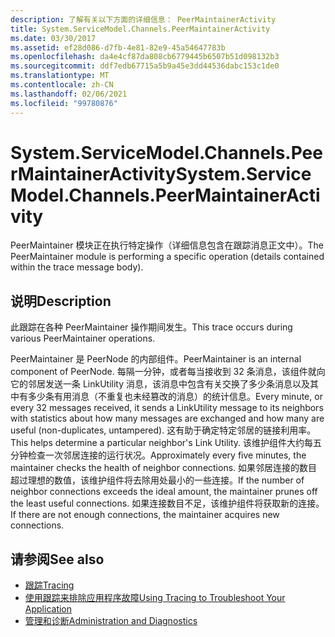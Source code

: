 ```yaml
---
description: 了解有关以下方面的详细信息： PeerMaintainerActivity
title: System.ServiceModel.Channels.PeerMaintainerActivity
ms.date: 03/30/2017
ms.assetid: ef28d086-d7fb-4e81-82e9-45a54647783b
ms.openlocfilehash: da4e4cf87da808cb6779445b6507b51d098132b3
ms.sourcegitcommit: ddf7edb67715a5b9a45e3dd44536dabc153c1de0
ms.translationtype: MT
ms.contentlocale: zh-CN
ms.lasthandoff: 02/06/2021
ms.locfileid: "99780876"
---
```

# <a name="systemservicemodelchannelspeermaintaineractivity"></a><span data-ttu-id="eeb7f-103">System.ServiceModel.Channels.PeerMaintainerActivity</span><span class="sxs-lookup"><span data-stu-id="eeb7f-103">System.ServiceModel.Channels.PeerMaintainerActivity</span></span>

<span data-ttu-id="eeb7f-104">PeerMaintainer 模块正在执行特定操作（详细信息包含在跟踪消息正文中）。</span><span class="sxs-lookup"><span data-stu-id="eeb7f-104">The PeerMaintainer module is performing a specific operation (details contained within the trace message body).</span></span>  
  
## <a name="description"></a><span data-ttu-id="eeb7f-105">说明</span><span class="sxs-lookup"><span data-stu-id="eeb7f-105">Description</span></span>  

 <span data-ttu-id="eeb7f-106">此跟踪在各种 PeerMaintainer 操作期间发生。</span><span class="sxs-lookup"><span data-stu-id="eeb7f-106">This trace occurs during various PeerMaintainer operations.</span></span>  
  
 <span data-ttu-id="eeb7f-107">PeerMaintainer 是 PeerNode 的内部组件。</span><span class="sxs-lookup"><span data-stu-id="eeb7f-107">PeerMaintainer is an internal component of PeerNode.</span></span> <span data-ttu-id="eeb7f-108">每隔一分钟，或者每当接收到 32 条消息，该组件就向它的邻居发送一条 LinkUtility 消息，该消息中包含有关交换了多少条消息以及其中有多少条有用消息（不重复也未经篡改的消息）的统计信息。</span><span class="sxs-lookup"><span data-stu-id="eeb7f-108">Every minute, or every 32 messages received, it sends a LinkUtility message to its neighbors with statistics about how many messages are exchanged and how many are useful (non-duplicates, untampered).</span></span> <span data-ttu-id="eeb7f-109">这有助于确定特定邻居的链接利用率。</span><span class="sxs-lookup"><span data-stu-id="eeb7f-109">This helps determine a particular neighbor's Link Utility.</span></span> <span data-ttu-id="eeb7f-110">该维护组件大约每五分钟检查一次邻居连接的运行状况。</span><span class="sxs-lookup"><span data-stu-id="eeb7f-110">Approximately every five minutes, the maintainer checks the health of neighbor connections.</span></span> <span data-ttu-id="eeb7f-111">如果邻居连接的数目超过理想的数值，该维护组件将去除用处最小的一些连接。</span><span class="sxs-lookup"><span data-stu-id="eeb7f-111">If the number of neighbor connections exceeds the ideal amount, the maintainer prunes off the least useful connections.</span></span> <span data-ttu-id="eeb7f-112">如果连接数目不足，该维护组件将获取新的连接。</span><span class="sxs-lookup"><span data-stu-id="eeb7f-112">If there are not enough connections, the maintainer acquires new connections.</span></span>  
  
## <a name="see-also"></a><span data-ttu-id="eeb7f-113">请参阅</span><span class="sxs-lookup"><span data-stu-id="eeb7f-113">See also</span></span>

- [<span data-ttu-id="eeb7f-114">跟踪</span><span class="sxs-lookup"><span data-stu-id="eeb7f-114">Tracing</span></span>](index.md)
- [<span data-ttu-id="eeb7f-115">使用跟踪来排除应用程序故障</span><span class="sxs-lookup"><span data-stu-id="eeb7f-115">Using Tracing to Troubleshoot Your Application</span></span>](using-tracing-to-troubleshoot-your-application.md)
- [<span data-ttu-id="eeb7f-116">管理和诊断</span><span class="sxs-lookup"><span data-stu-id="eeb7f-116">Administration and Diagnostics</span></span>](../index.md)

